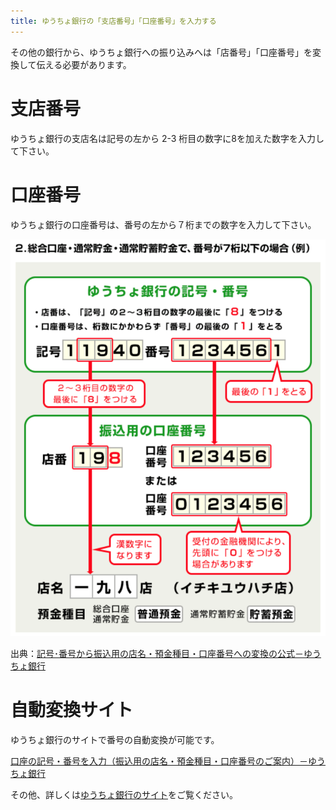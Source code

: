 ```yaml
---
title: ゆうちょ銀行の「支店番号」「口座番号」を入力する
---
```

その他の銀行から、ゆうちょ銀行への振り込みへは「店番号」「口座番号」を変換して伝える必要があります。

# 支店番号

ゆうちょ銀行の支店名は記号の左から 2-3 桁目の数字に8を加えた数字を入力して下さい。

# 口座番号

ゆうちょ銀行の口座番号は、番号の左から７桁までの数字を入力して下さい。

![](./7ed6a9942c1a11b15bed1fe99f330b55.png)

出典：[記号･番号から振込用の店名・預金種目・口座番号への変換の公式－ゆうちょ銀行](https://www.jp-bank.japanpost.jp/kojin/sokin/koza/kj_sk_kz_furikomi_ksk.html)

# 自動変換サイト

ゆうちょ銀行のサイトで番号の自動変換が可能です。

[口座の記号・番号を入力（振込用の店名・預金種目・口座番号のご案内）－ゆうちょ銀行](https://www.jp-bank.japanpost.jp/kojin/sokin/furikomi/kouza/kj_sk_fm_kz_1.html)

その他、詳しくは[ゆうちょ銀行のサイト](https://www.jp-bank.japanpost.jp/)をご覧ください。
